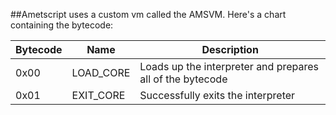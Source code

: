 ##Ametscript uses a custom vm called the AMSVM. Here's a chart containing the bytecode:

Bytecode | Name | Description
-------- | ---- | -----------
0x00 | LOAD_CORE | Loads up the interpreter and prepares all of the bytecode
0x01 | EXIT_CORE | Successfully exits the interpreter
